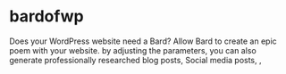 # bardofwp
Does your WordPress website need a Bard?  Allow Bard to create an epic poem with your website. by adjusting the parameters, you can also generate professionally researched blog posts, Social media posts, , 
